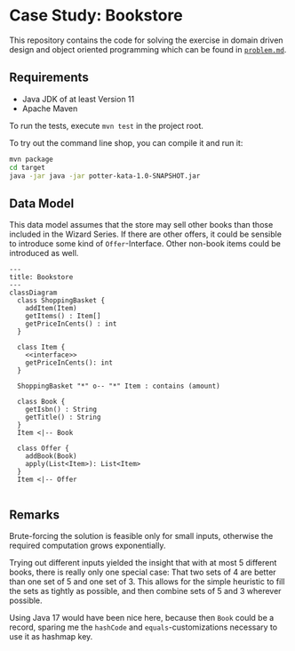 # Case Study: Bookstore

This repository contains the code for solving the exercise in domain driven design and 
object oriented programming which can be found in [`problem.md`](./problem.md).

## Requirements

- Java JDK of at least Version 11
- Apache Maven

To run the tests, execute `mvn test` in the project root.

To try out the command line shop, you can compile it and run it:
```sh
mvn package
cd target
java -jar java -jar potter-kata-1.0-SNAPSHOT.jar
```

## Data Model

This data model assumes that the store may sell other books than those included in the
Wizard Series. If there are other offers, it could be sensible to introduce some kind of 
`Offer`-Interface. Other non-book items could be introduced as well.

```mermaid
---
title: Bookstore
---
classDiagram
  class ShoppingBasket {
    addItem(Item)
    getItems() : Item[]
    getPriceInCents() : int
  }

  class Item {
    <<interface>>
    getPriceInCents(): int
  }

  ShoppingBasket "*" o-- "*" Item : contains (amount)

  class Book {
    getIsbn() : String
    getTitle() : String
  }
  Item <|-- Book

  class Offer {
    addBook(Book)
    apply(List<Item>): List<Item>
  }
  Item <|-- Offer
  
```

## Remarks

Brute-forcing the solution is feasible only for small inputs, otherwise the required computation
grows exponentially.

Trying out different inputs yielded the insight that with at most 5 different books, there is really 
only one special case: That two sets of 4 are better than one set of 5 and one set of 3. This allows
for the simple heuristic to fill the sets as tightly as possible, and then combine sets of 5 and 3 
wherever possible.

Using Java 17 would have been nice here, because then `Book` could be a record, sparing me the 
`hashCode` and `equals`-customizations necessary to use it as hashmap key.

